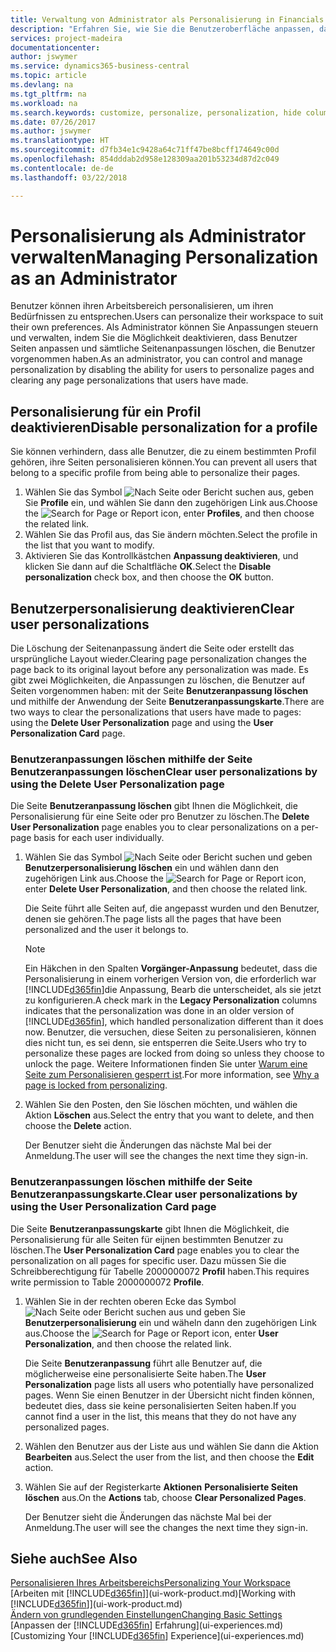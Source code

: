 ```yaml
---
title: Verwaltung von Administrator als Personalisierung in Financials | Microsoft Docs
description: "Erfahren Sie, wie Sie die Benutzeroberfläche anpassen, damit diese Ihren Bedürfnissen entspricht."
services: project-madeira
documentationcenter: 
author: jswymer
ms.service: dynamics365-business-central
ms.topic: article
ms.devlang: na
ms.tgt_pltfrm: na
ms.workload: na
ms.search.keywords: customize, personalize, personalization, hide columns, remove fields, move fields
ms.date: 07/26/2017
ms.author: jswymer
ms.translationtype: HT
ms.sourcegitcommit: d7fb34e1c9428a64c71ff47be8bcff174649c00d
ms.openlocfilehash: 854dddab2d958e128309aa201b53234d87d2c049
ms.contentlocale: de-de
ms.lasthandoff: 03/22/2018

---
```

# <a name="managing-personalization-as-an-administrator"></a><span data-ttu-id="becd7-103">Personalisierung als Administrator verwalten</span><span class="sxs-lookup"><span data-stu-id="becd7-103">Managing Personalization as an Administrator</span></span>
<!--NAV in the Web client-->
<span data-ttu-id="becd7-104">Benutzer können ihren Arbeitsbereich personalisieren, um ihren Bedürfnissen zu entsprechen.</span><span class="sxs-lookup"><span data-stu-id="becd7-104">Users can personalize their workspace to suit their own preferences.</span></span> <span data-ttu-id="becd7-105">Als Administrator können Sie Anpassungen steuern und verwalten, indem Sie die Möglichkeit deaktivieren, dass Benutzer Seiten anpassen und sämtliche Seitenanpassungen löschen, die Benutzer vorgenommen haben.</span><span class="sxs-lookup"><span data-stu-id="becd7-105">As an administrator, you can control and manage personalization by disabling the ability for users to personalize pages and clearing any page personalizations that users have made.</span></span>

## <a name="disable-personalization-for-a-profile"></a><span data-ttu-id="becd7-106">Personalisierung für ein Profil deaktivieren</span><span class="sxs-lookup"><span data-stu-id="becd7-106">Disable personalization for a profile</span></span>
<span data-ttu-id="becd7-107">Sie können verhindern, dass alle Benutzer, die zu einem bestimmten Profil gehören, ihre Seiten personalisieren können.</span><span class="sxs-lookup"><span data-stu-id="becd7-107">You can prevent all users that belong to a specific profile from being able to personalize their pages.</span></span>
1.  <span data-ttu-id="becd7-108">Wählen Sie das Symbol ![Nach Seite oder Bericht suchen](media/ui-search/search_small.png "Symbol „Nach Seite oder Bericht suchen”") aus, geben Sie **Profile** ein, und wählen Sie dann den zugehörigen Link aus.</span><span class="sxs-lookup"><span data-stu-id="becd7-108">Choose the ![Search for Page or Report](media/ui-search/search_small.png "Search for Page or Report icon") icon, enter **Profiles**, and then choose the related link.</span></span>
2.  <span data-ttu-id="becd7-109">Wählen Sie das Profil aus, das Sie ändern möchten.</span><span class="sxs-lookup"><span data-stu-id="becd7-109">Select the profile in the list that you want to modify.</span></span>
3. <span data-ttu-id="becd7-110">Aktivieren Sie das Kontrollkästchen **Anpassung deaktivieren**, und klicken Sie dann auf die Schaltfläche **OK**.</span><span class="sxs-lookup"><span data-stu-id="becd7-110">Select the **Disable personalization** check box, and then choose the **OK** button.</span></span>

## <a name="clear-user-personalizations"></a><span data-ttu-id="becd7-111">Benutzerpersonalisierung deaktivieren</span><span class="sxs-lookup"><span data-stu-id="becd7-111">Clear user personalizations</span></span>

<span data-ttu-id="becd7-112">Die Löschung der Seitenanpassung ändert die Seite oder erstellt das ursprüngliche Layout wieder.</span><span class="sxs-lookup"><span data-stu-id="becd7-112">Clearing page personalization changes the page back to its original layout before any personalization was made.</span></span> <span data-ttu-id="becd7-113">Es gibt zwei Möglichkeiten, die Anpassungen zu löschen, die Benutzer auf Seiten vorgenommen haben: mit der Seite **Benutzeranpassung löschen** und mithilfe der Anwendung der Seite **Benutzeranpassungskarte**.</span><span class="sxs-lookup"><span data-stu-id="becd7-113">There are two ways to clear the personalizations that users have made to pages: using the **Delete User Personalization** page and using the **User Personalization Card** page.</span></span>

### <a name="clear-user-personalizations-by-using-the-delete-user-personalization-page"></a><span data-ttu-id="becd7-114">Benutzeranpassungen löschen mithilfe der Seite Benutzeranpassungen löschen</span><span class="sxs-lookup"><span data-stu-id="becd7-114">Clear user personalizations by using the Delete User Personalization page</span></span>

<span data-ttu-id="becd7-115">Die Seite **Benutzeranpassung löschen** gibt Ihnen die Möglichkeit, die Personalisierung für eine Seite oder pro Benutzer zu löschen.</span><span class="sxs-lookup"><span data-stu-id="becd7-115">The **Delete User Personalization** page enables you to clear personalizations on a per-page basis for each user individually.</span></span>

1.  <span data-ttu-id="becd7-116">Wählen Sie das Symbol ![Nach Seite oder Bericht suchen](media/ui-search/search_small.png "Symbol Nach Seite oder Bericht suchen") und geben **Benutzerpersonalisierung löschen** ein und wählen dann den zugehörigen Link aus.</span><span class="sxs-lookup"><span data-stu-id="becd7-116">Choose the ![Search for Page or Report](media/ui-search/search_small.png "Search for Page or Report icon") icon, enter **Delete User Personalization**, and then choose the related link.</span></span>

    <span data-ttu-id="becd7-117">Die Seite führt alle Seiten auf, die angepasst wurden und den Benutzer, denen sie gehören.</span><span class="sxs-lookup"><span data-stu-id="becd7-117">The page lists all the pages that have been personalized and the user it belongs to.</span></span>

    >[!NOTE]
    > <span data-ttu-id="becd7-118">Ein Häkchen in den Spalten **Vorgänger-Anpassung** bedeutet, dass die Personalisierung in einem vorherigen Version von, die erforderlich war [!INCLUDE[d365fin](includes/d365fin_md.md)]die Anpassung, Bearb die unterscheidet, als sie jetzt zu konfigurieren.</span><span class="sxs-lookup"><span data-stu-id="becd7-118">A check mark in the **Legacy Personalization** columns indicates that the personalization was done in an older version of [!INCLUDE[d365fin](includes/d365fin_md.md)], which handled personalization different than it does now.</span></span> <span data-ttu-id="becd7-119">Benutzer, die versuchen, diese Seiten zu personalisieren, können dies nicht tun, es sei denn, sie entsperren die Seite.</span><span class="sxs-lookup"><span data-stu-id="becd7-119">Users who try to personalize these pages are locked from doing so unless they choose to unlock the page.</span></span> <span data-ttu-id="becd7-120">Weitere Informationen finden Sie unter [Warum eine Seite zum Personalisieren gesperrt ist](ui-personalization-locked.md).</span><span class="sxs-lookup"><span data-stu-id="becd7-120">For more information, see [Why a page is locked from personalizing](ui-personalization-locked.md).</span></span>

2. <span data-ttu-id="becd7-121">Wählen Sie den Posten, den Sie löschen möchten, und wählen die Aktion **Löschen** aus.</span><span class="sxs-lookup"><span data-stu-id="becd7-121">Select the entry that you want to delete, and then choose the **Delete** action.</span></span>

    <span data-ttu-id="becd7-122">Der Benutzer sieht die Änderungen das nächste Mal bei der Anmeldung.</span><span class="sxs-lookup"><span data-stu-id="becd7-122">The user will see the changes the next time they sign-in.</span></span>

### <a name="clear-user-personalizations-by-using-the-user-personalization-card-page"></a><span data-ttu-id="becd7-123">Benutzeranpassungen löschen mithilfe der Seite Benutzeranpassungskarte.</span><span class="sxs-lookup"><span data-stu-id="becd7-123">Clear user personalizations by using the User Personalization Card page</span></span>

<span data-ttu-id="becd7-124">Die Seite **Benutzeranpassungskarte** gibt Ihnen die Möglichkeit, die Personalisierung für alle Seiten für eijnen bestimmten Benutzer zu löschen.</span><span class="sxs-lookup"><span data-stu-id="becd7-124">The **User Personalization Card** page enables you to clear the personalization on all pages for specific user.</span></span> <span data-ttu-id="becd7-125">Dazu müssen Sie die Schreibberechtigung für Tabelle 2000000072 **Profil** haben.</span><span class="sxs-lookup"><span data-stu-id="becd7-125">This requires write permission to Table 2000000072 **Profile**.</span></span>

1.  <span data-ttu-id="becd7-126">Wählen Sie in der rechten oberen Ecke das Symbol ![Nach Seite oder Bericht suchen](media/ui-search/search_small.png " Symbol Nach Bericht suche") aus und geben Sie **Benutzerpersonalisierung** ein und wäheln dann den zugehörigen Link aus.</span><span class="sxs-lookup"><span data-stu-id="becd7-126">Choose the ![Search for Page or Report](media/ui-search/search_small.png "Search for Page or Report icon") icon, enter **User Personalization**, and then choose the related link.</span></span>

    <span data-ttu-id="becd7-127">Die Seite **Benutzeranpassung** führt alle Benutzer auf, die möglicherweise eine personalisierte Seite haben.</span><span class="sxs-lookup"><span data-stu-id="becd7-127">The **User Personalization** page lists all users who potentially have personalized pages.</span></span> <span data-ttu-id="becd7-128">Wenn Sie einen Benutzer in der Übersicht nicht finden können, bedeutet dies, dass sie keine personalisierten Seiten haben.</span><span class="sxs-lookup"><span data-stu-id="becd7-128">If you cannot find a user in the list, this means that they do not have any personalized pages.</span></span>

2. <span data-ttu-id="becd7-129">Wählen den Benutzer aus der Liste aus und wählen Sie dann die Aktion **Bearbeiten** aus.</span><span class="sxs-lookup"><span data-stu-id="becd7-129">Select the user from the list, and then choose the **Edit** action.</span></span>

3.  <span data-ttu-id="becd7-130">Wählen Sie auf der Registerkarte **Aktionen** **Personalisierte Seiten löschen** aus.</span><span class="sxs-lookup"><span data-stu-id="becd7-130">On the **Actions** tab, choose **Clear Personalized Pages**.</span></span>

    <span data-ttu-id="becd7-131">Der Benutzer sieht die Änderungen das nächste Mal bei der Anmeldung.</span><span class="sxs-lookup"><span data-stu-id="becd7-131">The user will see the changes the next time they sign-in.</span></span>

## <a name="see-also"></a><span data-ttu-id="becd7-132">Siehe auch</span><span class="sxs-lookup"><span data-stu-id="becd7-132">See Also</span></span>
[<span data-ttu-id="becd7-133">Personalisieren Ihres Arbeitsbereichs</span><span class="sxs-lookup"><span data-stu-id="becd7-133">Personalizing Your Workspace</span></span>](ui-personalization-user.md)  
<span data-ttu-id="becd7-134">[Arbeiten mit [!INCLUDE[d365fin](includes/d365fin_md.md)]](ui-work-product.md)</span><span class="sxs-lookup"><span data-stu-id="becd7-134">[Working with [!INCLUDE[d365fin](includes/d365fin_md.md)]](ui-work-product.md)</span></span>  
[<span data-ttu-id="becd7-135">Ändern von grundlegenden Einstellungen</span><span class="sxs-lookup"><span data-stu-id="becd7-135">Changing Basic Settings</span></span>](ui-change-basic-settings.md)  
<span data-ttu-id="becd7-136">[Anpassen der [!INCLUDE[d365fin](includes/d365fin_md.md)] Erfahrung](ui-experiences.md)</span><span class="sxs-lookup"><span data-stu-id="becd7-136">[Customizing Your [!INCLUDE[d365fin](includes/d365fin_md.md)] Experience](ui-experiences.md)</span></span>  

